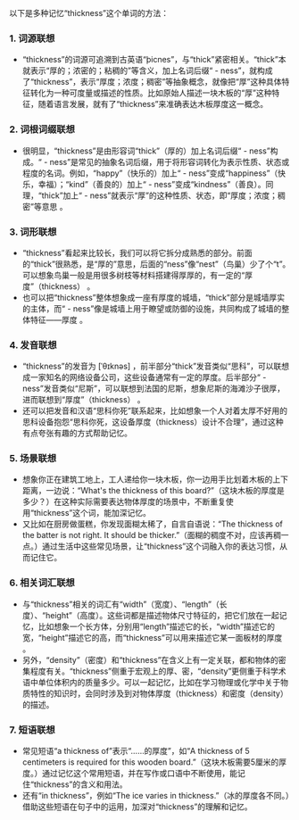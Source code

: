 以下是多种记忆“thickness”这个单词的方法：

### 1. 词源联想
 - “thickness”的词源可追溯到古英语“þicnes”，与“thick”紧密相关。“thick”本就表示“厚的；浓密的；粘稠的”等含义，加上名词后缀“ - ness”，就构成了“thickness”，表示“厚度；浓度；稠密”等抽象概念，就像把“厚”这种具体特征转化为一种可度量或描述的性质。比如原始人描述一块木板的“厚”这种特征，随着语言发展，就有了“thickness”来准确表达木板厚度这一概念。

### 2. 词根词缀联想
 - 很明显，“thickness”是由形容词“thick”（厚的）加上名词后缀“ - ness”构成。“ - ness”是常见的抽象名词后缀，用于将形容词转化为表示性质、状态或程度的名词。例如，“happy”（快乐的）加上“ - ness”变成“happiness”（快乐，幸福）；“kind”（善良的）加上“ - ness”变成“kindness”（善良）。同理，“thick”加上“ - ness”就表示“厚”的这种性质、状态，即“厚度；浓度；稠密”等意思 。 

### 3. 词形联想
 - “thickness”看起来比较长，我们可以将它拆分成熟悉的部分。前面的“thick”很熟悉，是“厚的”意思，后面的“ness”像“nest”（鸟巢）少了个“t”。可以想象鸟巢一般是用很多树枝等材料搭建得厚厚的，有一定的“厚度”（thickness） 。 
 - 也可以把“thickness”整体想象成一座有厚度的城墙，“thick”部分是城墙厚实的主体，而“ - ness”像是城墙上用于瞭望或防御的设施，共同构成了城墙的整体特征——厚度 。

### 4. 发音联想
 - “thickness”的发音为 [ˈθɪknəs] ，前半部分“thick”发音类似“思科”，可以联想成一家知名的网络设备公司，这些设备通常有一定的厚度。后半部分“ - ness”发音类似“尼斯”，可以联想到法国的尼斯，想象尼斯的海滩沙子很厚，进而联想到“厚度”（thickness） 。 
 - 还可以把发音和汉语“思科你死”联系起来，比如想象一个人对着太厚不好用的思科设备抱怨“思科你死，这设备厚度（thickness）设计不合理”，通过这种有点夸张有趣的方式帮助记忆。

### 5. 场景联想
 - 想象你正在建筑工地上，工人递给你一块木板，你一边用手比划着木板的上下距离，一边说：“What's the thickness of this board?”（这块木板的厚度是多少？）在这种实际需要表达物体厚度的场景中，不断重复使用“thickness”这个词，能加深记忆。 
 - 又比如在厨房做蛋糕，你发现面糊太稀了，自言自语说：“The thickness of the batter is not right. It should be thicker.”（面糊的稠度不对，应该再稠一点。）通过生活中这些常见场景，让“thickness”这个词融入你的表达习惯，从而记住它。

### 6. 相关词汇联想
 - 与“thickness”相关的词汇有“width”（宽度）、“length”（长度）、“height”（高度）。这些词都是描述物体尺寸特征的，把它们放在一起记忆，比如想象一个长方体，分别用“length”描述它的长，“width”描述它的宽，“height”描述它的高，而“thickness”可以用来描述它某一面板材的厚度 。 
 - 另外，“density”（密度）和“thickness”在含义上有一定关联，都和物体的密集程度有关。“thickness”侧重于宏观上的厚、密，“density”更侧重于科学术语中单位体积内的质量多少。可以一起记忆，比如在学习物理或化学中关于物质特性的知识时，会同时涉及到对物体厚度（thickness）和密度（density）的描述。

### 7. 短语联想
 - 常见短语“a thickness of”表示“……的厚度”，如“A thickness of 5 centimeters is required for this wooden board.”（这块木板需要5厘米的厚度。）通过记忆这个常用短语，并在写作或口语中不断使用，能记住“thickness”的含义和用法。 
 - 还有“in thickness”，例如“The ice varies in thickness.”（冰的厚度各不同。）借助这些短语在句子中的运用，加深对“thickness”的理解和记忆。 